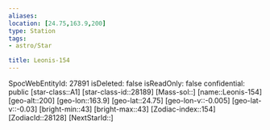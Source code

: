 ```yaml
---
aliases: 
location: [24.75,163.9,200]
type: Station
tags:
- astro/Star

title: Leonis-154
---
```

SpocWebEntityId: 27891
isDeleted: false
isReadOnly: false
confidential: public
[star-class::A1]
[star-class-id::28189]
[Mass-sol::]
[name::Leonis-154]
[geo-alt::200]
[geo-lon::163.9]
[geo-lat::24.75]
[geo-lon-v::-0.005]
[geo-lat-v::-0.03]
[bright-min::43]
[bright-max::43]
[Zodiac-index::154]
[ZodiacId::28128]
[NextStarId::]



